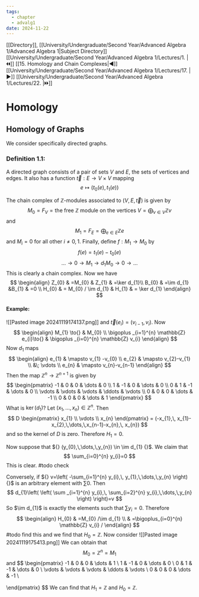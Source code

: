 ```yaml
---
tags:
  - chapter
  - advalg1
date: 2024-11-22
---
```

[[Directory]], [[University/Undergraduate/Second Year/Advanced Algebra 1/Advanced Algebra 1|Subject Directory]]
[[University/Undergraduate/Second Year/Advanced Algebra 1/Lectures/1. |🞀🞀]] [[15. Homology and Chain Complexes|◀]] [[University/Undergraduate/Second Year/Advanced Algebra 1/Lectures/17. |▶]] [[University/Undergraduate/Second Year/Advanced Algebra 1/Lectures/22. |🞂🞂]]
# Homology
## Homology of Graphs 
We consider specifically directed graphs. 
### Definition 1.1:
A directed graph consists of a pair of sets $V$ and $E$, the sets of vertices and edges. It also has a function ${} \vec{t}:E\to{}V\times V {}$ mapping
$$
e \mapsto  (t_{0}(e),\, t_{1}(e))
$$

The chain complex of $\mathbb{Z} {}$-modules associated to ${} (V,\, E,\, \vec{t}) {}$ is given by
$$
M_{0}=F_{V}=\text{the free }\mathbb{Z} \text{ module on the vertices }V=\bigoplus_{v \in V} \mathbb{Z}v
$$
and
$$
M_{1}=F_{E}=\bigoplus_{e \in E}\mathbb{Z}e
$$
and ${} M_{i}=0 {}$ for all other ${} i\neq 0,\, 1 {}$. Finally, define $f:M_{1}\to{}M_{0} {}$ by
$$
f(e)=t_{1}(e)-t_{0}(e)
$$
$$
\dots \to{}0\to{}M_{1}\to{d_{1}}M_{0}\to{}0\to{}\dots 
$$
This is clearly a chain complex. Now we have
$$
\begin{align}
Z_{0} & =M_{0}  &   Z_{1} & =\ker d_{1}\\
B_{0} & =\im d_{1}    &B_{1} & =0 \\
H_{0} & = M_{0} / \im d_{1} & H_{1} & = \ker  d_{1}
\end{align}
$$
#### Example:
![[Pasted image 20241119174137.png]]
and ${} \vec{t}(e_{i})=(v_{i-1},\, v_{i}) {}$. Now
$$
\begin{align}
M_{1} \to{} & M_{0} \\
\bigoplus _{i=1}^{n} \mathbb{Z} e_{i}\to{} & \bigoplus _{i=0}^{n} \mathbb{Z} v_{i}
\end{align}
$$
Now $d_{1} {}$ maps
$$
\begin{align}
 e_{1}  & \mapsto v_{1} -v_{0}   \\
e_{2}  & \mapsto  v_{2}-v_{1} \\
 &\; \vdots  \\
e_{n}  & \mapsto  v_{n}-v_{n-1}
 \end{align}
$$
Then the map ${} \mathbb{Z}^{n}\to{}\mathbb{Z}^{n+1} {}$ is given by
$$
\begin{pmatrix}
-1 & 0 & 0 & \dots  & 0 \\
1 & -1 & 0 & \dots  & 0 \\
0 & 1 & -1 & \dots  & 0 \\
\vdots  & \vdots  & \vdots  & \ddots  & \vdots   \\
0 & 0 & 0 & \dots  & -1 \\
0 & 0 & 0 & \dots  & 1
\end{pmatrix}
$$
What is ${} \ker (d_{1}) {}$?
Let ${} (x_{1},\,\dots,\,x_{n}) \in \mathbb{Z}^{n} {}$. Then
$$
D \begin{pmatrix} x_{1} \\ \vdots  \\ x_{n} \end{pmatrix} = (-x_{1},\, x_{1}-x_{2},\,\dots,\,x_{n-1}-x_{n},\, x_{n})
$$
and so the kernel of $D$ is zero. Therefore ${} H_{1}=0 {}$.

Now suppose that ${} (y_{0},\,\dots,\,y_{n}) \in \im d_{1} {}$. We claim that 
$$
\sum_{i=0}^{n} y_{i}=0
$$
This is clear. #todo check

Conversely, if ${} v=\left( -\sum_{i=1}^{n} y_{i},\, y_{1},\,\dots,\,y_{n} \right) {}$ is an arbitrary element with ${} \sum 0 {}$. Then 
$$
d_{1}\left( \left( \sum _{i=1}^{n} y_{i},\, \sum_{i=2}^{n} y_{i},\,\dots,\,y_{n} \right) \right)=v
$$
So $\im d_{1}$ is exactly the elements such that ${} \sum y_{i}=0 {}$. Therefore 
$$
\begin{align}
H_{0} & =M_{0} /\im d_{1} \\
 & =\bigoplus_{i=0}^{n} \mathbb{Z} v_{i} / 
\end{align}
$$
#todo find this
and we find that $H_{0}=\mathbb{Z} {}$. 
Now consider
![[Pasted image 20241119175413.png]]
We can obtain that
$$
M_{0}=\mathbb{Z}^{n}=M_{1}
$$
and
$$
\begin{pmatrix}
-1 & 0 & 0 & \dots  & 1 \\
1 & -1 & 0 & \dots  & 0 \\
0 & 1 & -1 & \dots  & 0 \\
\vdots  & \vdots  & \vdots  & \ddots  & \vdots   \\
0 & 0 & 0 & \dots  & -1 \\

\end{pmatrix}
$$
We can find that $H_{1}=\mathbb{Z} {}$ and $H_{0}=\mathbb{Z} {}$. 